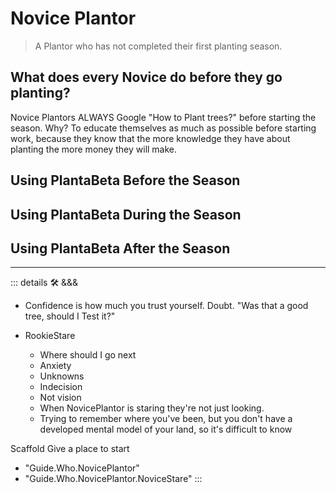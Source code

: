 # Novice Plantor

> A Plantor who has not completed their first planting season.

## What does every Novice do before they go planting?

Novice Plantors ALWAYS Google "How to Plant trees?" before starting the season. Why? To educate themselves as much as possible before starting work, because they know that the more knowledge they have about planting the more money they will make.

## Using PlantaBeta Before the Season

## Using PlantaBeta During the Season

## Using PlantaBeta After the Season

---

<!-- =================================================== -->
<!-- =================================================== -->
<!-- =================================================== -->
<!-- =================================================== -->
<!-- =================================================== -->
::: details 🛠 &&&

- Confidence is how much you trust yourself. Doubt. "Was that a good tree, should I Test it?"

- RookieStare
    - Where should I go next
    - Anxiety
    - Unknowns
    - Indecision
    - Not vision
    - When NovicePlantor is staring they're not just looking.
    - Trying to remember where you've been, but you don't have a developed mental model of your land, so it's difficult to know

Scaffold
Give a place to start

- "Guide.Who.NovicePlantor"
- "Guide.Who.NovicePlantor.NoviceStare"
:::
